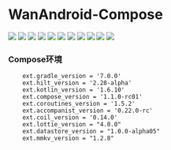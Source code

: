 # WanAndroid-Compose

![](https://github.com/harry235day/WanAndroid-Compose/raw/master/images/1.jpg)
![](https://github.com/harry235day/WanAndroid-Compose/raw/master/images/2.jpg)
![](https://github.com/harry235day/WanAndroid-Compose/raw/master/images/3.jpg)
![](https://github.com/harry235day/WanAndroid-Compose/raw/master/images/4.jpg)
![](https://github.com/harry235day/WanAndroid-Compose/raw/master/images/5.jpg)
![](https://github.com/harry235day/WanAndroid-Compose/raw/master/images/6.jpg)
![](https://github.com/harry235day/WanAndroid-Compose/raw/master/images/7.jpg)
![](https://github.com/harry235day/WanAndroid-Compose/raw/master/images/8.jpg)
![](https://github.com/harry235day/WanAndroid-Compose/raw/master/images/9.jpg)
![](https://github.com/harry235day/WanAndroid-Compose/raw/master/images/10.jpg)
![](https://github.com/harry235day/WanAndroid-Compose/raw/master/images/11.jpg)

### Compose环境

```
    ext.gradle_version = '7.0.0'
    ext.hilt_version = '2.28-alpha'
    ext.kotlin_version = '1.6.10'
    ext.compose_version = '1.1.0-rc01'
    ext.coroutines_version = '1.5.2'
    ext.accompanist_version = '0.22.0-rc'
    ext.coil_version = '0.14.0'
    ext.lottie_version = "4.0.0"
    ext.datastore_version = "1.0.0-alpha05"
    ext.mmkv_version = "1.2.8"

```